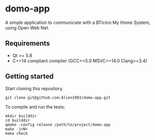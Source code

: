 domo-app
========

A simple application to communicate with a BTicino My Home System, using Open Web Net.

Requirements
------------

* Qt >= 5.8
* C++14 compliant compiler (GCC>=5.0 MSVC>=14.0 Clang>=3.4)

Getting started
---------------

Start cloning this repository.

```
git clone git@github.com:Alien1993/domo-app.git
```

To compile and run the tests:

```
mkdir builddir
cd builddir
qmake -config release /path/to/project/domo-app
make -j<N>
make check
```
